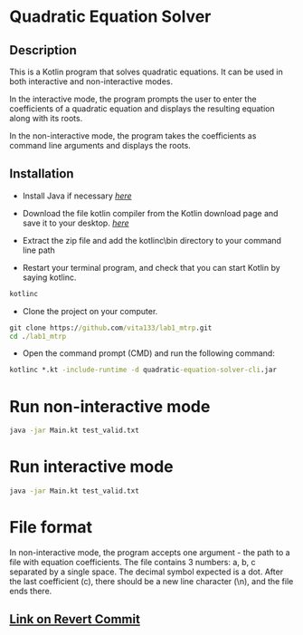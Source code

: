 # Quadratic Equation Solver

## Description

This is a Kotlin program that solves quadratic equations. It can be used in both interactive and non-interactive modes.

In the interactive mode, the program prompts the user to enter the coefficients of a quadratic equation and displays the resulting equation along with its roots.

In the non-interactive mode, the program takes the coefficients as command line arguments and displays the roots.

## Installation

- Install Java if necessary [_here_](https://www.java.com/en/download/manual.jsp?locale=en)

- Download the file kotlin compiler from the Kotlin download page and save it to your desktop. [_here_](https://github.com/JetBrains/kotlin/releases/download/v1.8.10/kotlin-compiler-1.8.10.zip)

- Extract the zip file and add the kotlinc\bin directory to your command line path

- Restart your terminal program, and check that you can start Kotlin by saying kotlinc.

```cmd
kotlinc
```

- Clone the project on your computer.

```cmd
git clone https://github.com/vita133/lab1_mtrp.git
cd ./lab1_mtrp
```

- Open the command prompt (CMD) and run the following command:

```cmd
kotlinc *.kt -include-runtime -d quadratic-equation-solver-cli.jar
```

# Run non-interactive mode

```cmd
java -jar Main.kt test_valid.txt
```

# Run interactive mode

```cmd
java -jar Main.kt test_valid.txt
```

# File format

In non-interactive mode, the program accepts one argument - the path to a file with equation coefficients. The file contains 3 numbers: a, b, c separated by a single space. The decimal symbol expected is a dot. After the last coefficient (c), there should be a new line character (\n), and the file ends there.

## [Link on Revert Commit](https://github.com/vita133/lab1_mtrp/commit/1d480e264541189bca77d8fdac19f45b513c7e28)
